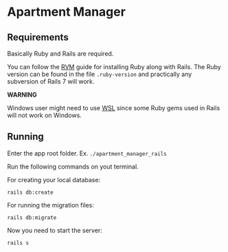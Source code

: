 # Apartment Manager

## Requirements

Basically Ruby and Rails are required.

You can follow the [RVM](https://rvm.io/) guide for installing Ruby along with Rails.
The Ruby version can be found in the file `.ruby-version` and practically any subversion of Rails 7 will work.

**WARNING**

Windows user might need to use [WSL](https://learn.microsoft.com/pt-br/windows/wsl/) since some Ruby gems used in Rails will not work on Windows.

## Running

Enter the app root folder. Ex. `./apartment_manager_rails`

Run the following commands on yout terminal.

For creating your local database:

`rails db:create`

For running the migration files:

`rails db:migrate`

Now you need to start the server:

`rails s`
